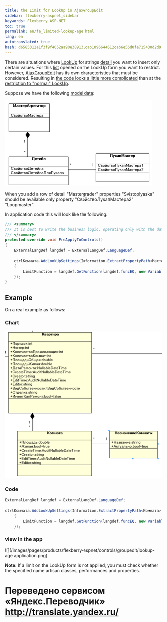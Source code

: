 ```yaml
--- 
title: the Limit for LookUp in AjaxGroupEdit 
sidebar: flexberry-aspnet_sidebar 
keywords: Flexberry ASP-NET 
toc: true 
permalink: en/fa_limited-lookup-age.html 
lang: en 
autotranslated: true 
hash: d6585312a1f3f9f4052aa90e389131cab1096644612cab6e56d0fe715430d2d9 
--- 
```


There are situations where [LookUp](fa_master-editor-ajax-lookup.html) for strings [detail](fo_detail-associations-properties.html) you want to insert only certain values. For this [list](fa_web-object-list-view.html) opened on the LookUp form you want to restrict. However, [AjaxGroupEdit](fa_ajax-group-edit.html) has its own characteristics that must be considered. Resulting in [the code looks a little more complicated](fa_settings-lookup-age.html) than at the [restriction to "normal" LookUp](fa_lookup-limit-web.html). 

Suppose we have the following [model data](fd_design.html): 

![](/images/pages/products/flexberry-aspnet/controls/groupedit/lookup-diagram-age.png) 

When you add a row of detail "Mastergrader" properties "Svistoplyaska" should be available only property "СвойствоЛукапМастера2" "Loopmaster". 

In application code this will look like the following: 

```csharp
/// <summary> 
/// It is best to write the business logic, operating only with the data object. 
/// </summary> 
protected override void PreApplyToControls()
{
	ExternalLangDef langdef = ExternalLangDef.LanguageDef;
	
	ctrlКомната.AddLookUpSettings(Information.ExtractPropertyPath<МастерАгрегатор>(r => r.ЛукапМастер), new LookUpSetting
	{
		LimitFunction = langdef.GetFunction(langdef.funcEQ, new VariableDef(langdef.[ТипСвойстваЛукапМастер], "СвойствоЛукапМастера2"),     [ЗначениеСвойстваЛукапМастер])
	});
}      
``` 

## Example 

On a real example as follows: 

### Chart 

![](/images/pages/products/flexberry-aspnet/controls/groupedit/lookup-age-example.png) 

### Code 

```csharp
ExternalLangDef langdef = ExternalLangDef.LanguageDef;

ctrlКомната.AddLookUpSettings(Information.ExtractPropertyPath<Комната>(r => r.НазначениеКомнаты), new LookUpSetting
	{
		LimitFunction = langdef.GetFunction(langdef.funcEQ, new VariableDef(langdef.BoolType, "True"), true)
	});
``` 

### view in the app 

![](/images/pages/products/flexberry-aspnet/controls/groupedit/lookup-age application.png) 

**Note:** If a limit on the LookUp form is not applied, you must check whether the specified name artisan classes, performances and properties. 



 # Переведено сервисом «Яндекс.Переводчик» http://translate.yandex.ru/